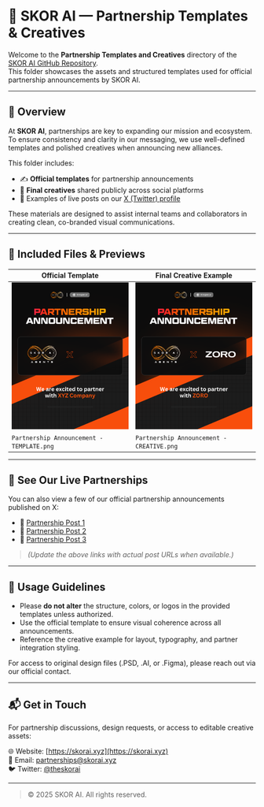 # 🤝 SKOR AI — Partnership Templates & Creatives

Welcome to the **Partnership Templates and Creatives** directory of the [SKOR AI GitHub Repository](https://github.com/TheSkorAI/SKOR-AI).  
This folder showcases the assets and structured templates used for official partnership announcements by SKOR AI.

---

## 📌 Overview

At **SKOR AI**, partnerships are key to expanding our mission and ecosystem. To ensure consistency and clarity in our messaging, we use well-defined templates and polished creatives when announcing new alliances.

This folder includes:
- ✍️ **Official templates** for partnership announcements  
- 🎨 **Final creatives** shared publicly across social platforms  
- 📢 Examples of live posts on our [X (Twitter) profile](https://x.com/theskorai)

These materials are designed to assist internal teams and collaborators in creating clean, co-branded visual communications.

---

## 📂 Included Files & Previews

| Official Template | Final Creative Example |
|-------------------|-------------------------|
| <img src="./Partnership%20Announcement%20-%20TEMPLATE.png" alt="Partnership Template" width="100%"> | <img src="./Partnership%20Announcement%20-%20CREATIVE.png" alt="Partnership Creative" width="100%"> |
| `Partnership Announcement - TEMPLATE.png` | `Partnership Announcement - CREATIVE.png` |

---

## 📣 See Our Live Partnerships

You can also view a few of our official partnership announcements published on X:

- 🔗 [Partnership Post 1]()  
- 🔗 [Partnership Post 2]()  
- 🔗 [Partnership Post 3]()  

> *(Update the above links with actual post URLs when available.)*

---

## 📎 Usage Guidelines

- Please **do not alter** the structure, colors, or logos in the provided templates unless authorized.
- Use the official template to ensure visual coherence across all announcements.
- Reference the creative example for layout, typography, and partner integration styling.

For access to original design files (.PSD, .AI, or .Figma), please reach out via our official contact.

---

## 📬 Get in Touch

For partnership discussions, design requests, or access to editable creative assets:

🌐 Website: [https://skorai.xyz](https://skorai.xyz)  
📧 Email: partnerships@skorai.xyz  
🐦 Twitter: [@theskorai](https://x.com/theskorai)

---

> © 2025 SKOR AI. All rights reserved.
